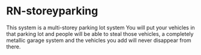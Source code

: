 # RN-storeyparking
This system is a multi-storey parking lot system You will put your vehicles in that parking lot and people will be able to steal those vehicles, a completely metallic garage system and the vehicles you add will never disappear from there. 
